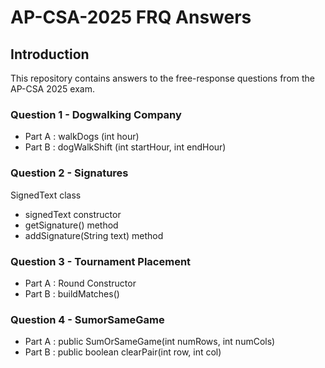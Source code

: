 # AP-CSA-2025 FRQ Answers

## Introduction
This repository contains answers to the free-response questions from the AP-CSA 2025 exam. 

### Question 1 - Dogwalking Company 

- Part A : walkDogs (int hour)
- Part B : dogWalkShift (int startHour, int endHour) 

### Question 2 - Signatures

SignedText class 
- signedText constructor 
- getSignature() method
- addSignature(String text) method

### Question 3 - Tournament Placement

- Part A : Round Constructor
- Part B : buildMatches() 

### Question 4 - SumorSameGame 

- Part A : public SumOrSameGame(int numRows, int numCols)
- Part B : public boolean clearPair(int row, int col)
